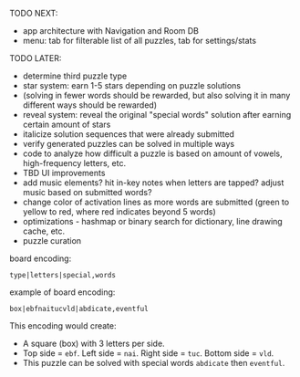 TODO NEXT:

- app architecture with Navigation and Room DB
- menu: tab for filterable list of all puzzles, tab for settings/stats

TODO LATER:

- determine third puzzle type
- star system: earn 1-5 stars depending on puzzle solutions
- (solving in fewer words should be rewarded, but also solving it in many different ways should be rewarded)
- reveal system: reveal the original "special words" solution after earning certain amount of stars
- italicize solution sequences that were already submitted
- verify generated puzzles can be solved in multiple ways
- code to analyze how difficult a puzzle is based on amount of vowels, high-frequency letters, etc.
- TBD UI improvements
- add music elements? hit in-key notes when letters are tapped? adjust music based on submitted words?
- change color of activation lines as more words are submitted (green to yellow to red, where red indicates beyond 5 words)
- optimizations - hashmap or binary search for dictionary, line drawing cache, etc.
- puzzle curation

board encoding:

```
type|letters|special,words
```

example of board encoding:

```
box|ebfnaitucvld|abdicate,eventful
```

This encoding would create:
- A square (box) with 3 letters per side.
- Top side = `ebf`. Left side = `nai`. Right side = `tuc`. Bottom side = `vld`.
- This puzzle can be solved with special words `abdicate` then `eventful`.
